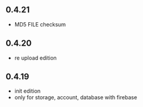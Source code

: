 ## 0.4.21
- MD5 FILE checksum
## 0.4.20
- re upload edition
## 0.4.19
- init edition
- only for storage, account, database with firebase
